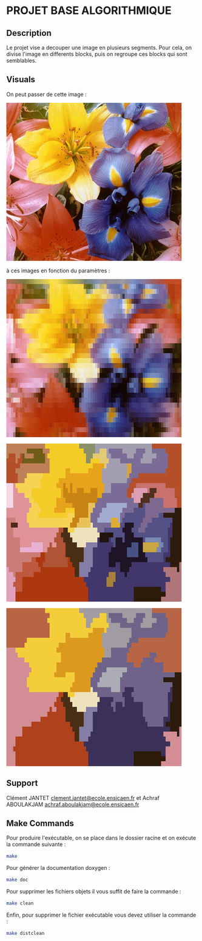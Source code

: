 # PROJET BASE ALGORITHMIQUE

## Description
Le projet vise a decouper une image en plusieurs segments. Pour cela, on divise l'image en differents blocks, puis on regroupe ces blocks qui sont semblables.

## Visuals

On peut passer de cette image : 

![Image non modifiée](https://github.com/Cleanz7/Traitement-d-image/blob/main/IMAGES/fleurs.png)

à ces images en fonction du paramètres :

![](https://github.com/Cleanz7/Traitement-d-image/blob/main/resultats/fleurs1.png)

![](https://github.com/Cleanz7/Traitement-d-image/blob/main/resultats/fleurs2.png)

![](https://github.com/Cleanz7/Traitement-d-image/blob/main/resultats/fleurs3.png)

## Support
Clément JANTET <clement.jantet@ecole.ensicaen.fr> et Achraf ABOULAKJAM <achraf.aboulakjam@ecole.ensicaen.fr>

## Make Commands 
Pour produire l'exécutable, on se place dans le dossier racine et on exécute la commande suivante :

```sh
make
```

Pour générer la documentation doxygen :

```sh
make doc
```

Pour supprimer les fichiers objets il vous suffit de faire la commande :

```sh
make clean
```

Enfin, pour supprimer le fichier exécutable vous devez utiliser la commande :

```sh
make distclean
```

